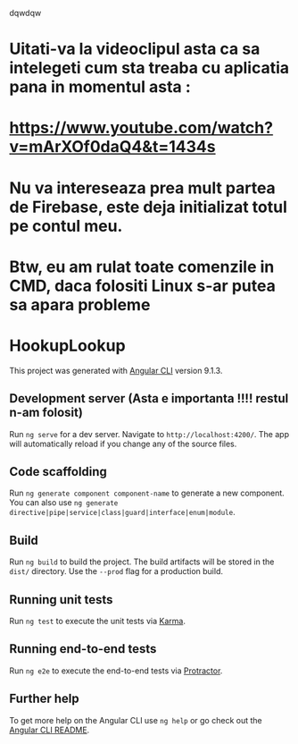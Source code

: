 dqwdqw
# Uitati-va la videoclipul asta ca sa intelegeti cum sta treaba cu aplicatia pana in momentul asta :
# https://www.youtube.com/watch?v=mArXOf0daQ4&t=1434s
# Nu va intereseaza prea mult partea de Firebase, este deja initializat totul pe contul meu.
# Btw, eu am rulat toate comenzile in CMD, daca folositi Linux s-ar putea sa apara probleme

# HookupLookup

This project was generated with [Angular CLI](https://github.com/angular/angular-cli) version 9.1.3.

## Development server (Asta e importanta !!!! restul n-am folosit)

Run `ng serve` for a dev server. Navigate to `http://localhost:4200/`. The app will automatically reload if you change any of the source files.

## Code scaffolding

Run `ng generate component component-name` to generate a new component. You can also use `ng generate directive|pipe|service|class|guard|interface|enum|module`.

## Build

Run `ng build` to build the project. The build artifacts will be stored in the `dist/` directory. Use the `--prod` flag for a production build.

## Running unit tests

Run `ng test` to execute the unit tests via [Karma](https://karma-runner.github.io).

## Running end-to-end tests

Run `ng e2e` to execute the end-to-end tests via [Protractor](http://www.protractortest.org/).

## Further help

To get more help on the Angular CLI use `ng help` or go check out the [Angular CLI README](https://github.com/angular/angular-cli/blob/master/README.md).
